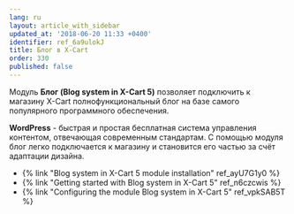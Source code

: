 ```yaml
---
lang: ru
layout: article_with_sidebar
updated_at: '2018-06-20 11:33 +0400'
identifier: ref_6a9ulokJ
title: Блог в X-Cart
order: 330
published: false
---
```

Модуль **Блог (Blog system in X-Cart 5)** позволяет подключить к магазину X-Cart полнофункциональный блог на базе самого популярного программного обеспечения.

**WordPress** - быстрая и простая бесплатная система управления контентом, отвечающая современным стандартам. С помощью модуля блог легко подключается к магазину и становится его частью за счёт адаптации дизайна. 

*   {% link "Blog system in X-Cart 5 module installation" ref_ayU7G1y0 %}
*   {% link "Getting started with Blog system in X-Cart 5" ref_n6czcwis %}
*   {% link "Configuring the module Blog system in X-Cart 5" ref_vpkSAB5T %}
